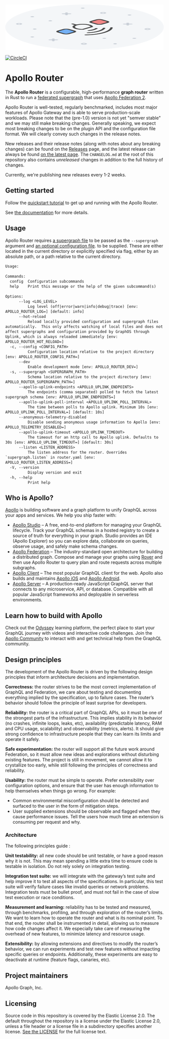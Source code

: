 <a href="#"><img src="https://raw.githubusercontent.com/apollographql/space-kit/main/src/illustrations/svgs/satellite1.svg" width="100%" height="144"></a>

[![CircleCI](https://circleci.com/gh/apollographql/router/tree/main.svg?style=shield)](https://circleci.com/gh/apollographql/router/tree/main)

# Apollo Router

The **Apollo Router** is a configurable, high-performance **graph router** written in Rust to run a [federated supergraph](https://www.apollographql.com/docs/federation/) that uses [Apollo Federation 2](https://www.apollographql.com/docs/federation/v2/federation-2/new-in-federation-2).

Apollo Router is well-tested, regularly benchmarked, includes most major features of Apollo Gateway and is able to serve production-scale workloads. Please note that the (pre-1.0) version is not yet "semver stable" and we may still make breaking changes. Generally speaking, we expect most breaking changes to be on the plugin API and the configuration file format. We will clearly convey such changes in the release notes.

New releases and their release notes (along with notes about any breaking changes) can be found on the [Releases](https://github.com/apollographql/router/releases) page, and the latest release can always be found [on the latest page](https://github.com/apollographql/router/releases/latest). The `CHANGELOG.md` at the root of this repository also contains _unreleased_ changes in addition to the full history of changes.

Currently, we're publishing new releases every 1-2 weeks.

## Getting started

Follow the [quickstart tutorial](https://www.apollographql.com/docs/router/quickstart/) to get up and running with the Apollo Router.

See [the documentation](https://www.apollographql.com/docs/router) for more details.

## Usage

Apollo Router requires [a supergraph file](https://www.apollographql.com/docs/rover/commands/supergraphs/) to be passed as the `--supergraph` argument and [an optional configuration file](https://www.apollographql.com/docs/router/configuration/overview/#yaml-config-file).
to be supplied. These are either located in the current directory or explicitly
specified via flag, either by an absolute path, or a path relative to the current
directory.

```
Usage:

Commands:
  config  Configuration subcommands
  help    Print this message or the help of the given subcommand(s)

Options:
      --log <LOG_LEVEL>
          Log level (off|error|warn|info|debug|trace) [env: APOLLO_ROUTER_LOG=] [default: info]
      --hot-reload
          Reload locally provided configuration and supergraph files automatically.  This only affects watching of local files and does not affect supergraphs and configuration provided by GraphOS through Uplink, which is always reloaded immediately [env: APOLLO_ROUTER_HOT_RELOAD=]
  -c, --config <CONFIG_PATH>
          Configuration location relative to the project directory [env: APOLLO_ROUTER_CONFIG_PATH=]
      --dev
          Enable development mode [env: APOLLO_ROUTER_DEV=]
  -s, --supergraph <SUPERGRAPH_PATH>
          Schema location relative to the project directory [env: APOLLO_ROUTER_SUPERGRAPH_PATH=]
      --apollo-uplink-endpoints <APOLLO_UPLINK_ENDPOINTS>
          The endpoints (comma separated) polled to fetch the latest supergraph schema [env: APOLLO_UPLINK_ENDPOINTS=]
      --apollo-uplink-poll-interval <APOLLO_UPLINK_POLL_INTERVAL>
          The time between polls to Apollo uplink. Minimum 10s [env: APOLLO_UPLINK_POLL_INTERVAL=] [default: 10s]
      --anonymous-telemetry-disabled
          Disable sending anonymous usage information to Apollo [env: APOLLO_TELEMETRY_DISABLED=]
      --apollo-uplink-timeout <APOLLO_UPLINK_TIMEOUT>
          The timeout for an http call to Apollo uplink. Defaults to 30s [env: APOLLO_UPLINK_TIMEOUT=] [default: 30s]
      --listen <LISTEN_ADDRESS>
          The listen address for the router. Overrides `supergraph.listen` in router.yaml [env: APOLLO_ROUTER_LISTEN_ADDRESS=]
  -V, --version
          Display version and exit
  -h, --help
          Print help
```

## Who is Apollo?

[Apollo](https://apollographql.com/) is building software and a graph platform to unify GraphQL across your apps and services. We help you ship faster with:

* [Apollo Studio](https://www.apollographql.com/graphos) – A free, end-to-end platform for managing your GraphQL lifecycle. Track your GraphQL schemas in a hosted registry to create a source of truth for everything in your graph. Studio provides an IDE (Apollo Explorer) so you can explore data, collaborate on queries, observe usage, and safely make schema changes.
* [Apollo Federation](https://www.apollographql.com/docs/federation/) – The industry-standard open architecture for building a distributed graph. Compose and manage your graphs using [Rover](https://www.apollographql.com/docs/rover) and then use Apollo Router to query plan and route requests across multiple subgraphs.
* [Apollo Client](https://www.apollographql.com/docs/react/) – The most popular GraphQL client for the web. Apollo also builds and maintains [Apollo iOS](https://github.com/apollographql/apollo-ios) and [Apollo Android](https://github.com/apollographql/apollo-android).
* [Apollo Server](https://www.apollographql.com/docs/apollo-server/) – A production-ready JavaScript GraphQL server that connects to any microservice, API, or database. Compatible with all popular JavaScript frameworks and deployable in serverless environments.

## Learn how to build with Apollo

Check out the [Odyssey](https://odyssey.apollographql.com/) learning platform, the perfect place to start your GraphQL journey with videos and interactive code challenges. Join the [Apollo Community](https://community.apollographql.com/) to interact with and get technical help from the GraphQL community.

## Design principles

The development of the Apollo Router is driven by the following design principles that inform
architecture decisions and implementation.

**Correctness:** the router strives to be the most correct implementation of GraphQL and Federation, we care about testing and documenting everything implied by the specification, up to failure cases. The router’s behavior should follow the principle of least surprise for developers.

**Reliability:** the router is a critical part of GraphQL APIs, so it must be one of the strongest parts of the infrastructure. This implies stability in its behavior (no crashes, infinite loops, leaks, etc), availability (predictable latency, RAM and CPU usage, scalability) and observability (metrics, alerts). It should give strong confidence to infrastructure people that they can learn its limits and operate it safely.

**Safe experimentation:** the router will support all the future work around Federation, so it must allow new ideas and explorations without disturbing existing features. The project is still in movement, we cannot allow it to crystallize too early, while still following the principles of correctness and reliability.

**Usability:** the router must be simple to operate. Prefer extensibility over configuration options, and ensure that the user has enough information to help themselves when things go wrong. For example:
* Common environmental misconfiguration should be detected and surfaced to the user in the form of mitigation steps.
* User supplied extensions should be observable and flagged when they cause performance issues. Tell the users how much time an extension is consuming per request and why.

### Architecture

The following principles guide :

**Unit testability:** all new code should be unit testable, or have a good reason why it is not. This may mean spending a little extra time to ensure code is testable in isolation. Do not rely solely on integration testing.

**Integration test suite:** we will integrate with the gateway’s test suite and help improve it to test all aspects of the specifications. In particular, this test suite will verify failure cases like invalid queries or network problems. Integration tests must be bullet proof, and must not fail in the case of slow test execution or race conditions.

**Measurement and learning:** reliability has to be tested and measured, through benchmarks, profiling, and through exploration of the router’s limits. We want to learn how to operate the router and what is its nominal point. To that end, the router shall be instrumented in detail, allowing us to measure how code changes affect it. We especially take care of measuring the overhead of new features, to minimize latency and resource usage.

**Extensibility:** by allowing extensions and directives to modify the router’s behavior, we can run experiments and test new features without impacting specific queries or endpoints. Additionally, these experiments are easy to deactivate at runtime (feature flags, canaries, etc).

## Project maintainers

Apollo Graph, Inc.

## Licensing

Source code in this repository is covered by the Elastic License 2.0. The
default throughout the repository is a license under the Elastic License 2.0,
unless a file header or a license file in a subdirectory specifies another
license. [See the LICENSE](./LICENSE) for the full license text.
